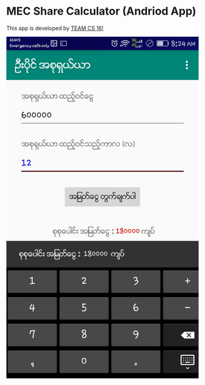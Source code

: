 # MEC Share Calculator (Andriod App)

This app is developed by [TEAM CS 16!](https://facebook.com/teamcs1111)

![Screenshot](readme/mec_ss1.jpeg)
